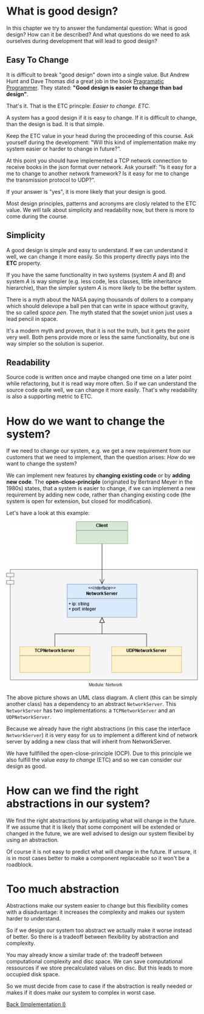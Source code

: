 # What is good design?

In this chapter we try to answer the fundamental question: What is good design? How can it be described? And what questions do we need to ask ourselves during development that will lead to good design?

## Easy To Change

It is difficult to break "good design" down into a single value. But Andrew Hunt and Dave Thomas did a great job in the book [Pragramatic Programmer](./literature.md). They stated: **"Good design is easier to change than bad design"**. 

That's it. That is the ETC princple: *Easier to change. ETC*. 

A system has a good design if it is easy to change. If it is difficult to change, than the design is bad. It is that simple.

Keep the ETC value in your head during the proceeding of this course. Ask yourself during the development: "Will this kind of implementation make my system easier or harder to change in future?".

At this point you should have implemented a TCP network connection to receive books in the json format over network. Ask yourself: "Is it easy for a me to change to another network framework? Is it easy for me to change the transmission protocol to UDP?".

If your answer is "yes", it is more likely that your design is good. 

Most design principles, patterns and acronyms are closly related to the ETC value. We will talk about simplicity and readability now, but there is more to come during the course.

## Simplicity
A good design is simple and easy to understand. If we can understand it well, we can change it more easily. So this property directly pays into the **ETC** property.

If you have the same functionality in two systems (system *A* and *B*) and system *A* is way simpler (e.g. less code, less classes, little inheritance hierarchie), than the simpler system *A* is more likely to be the better system.

There is a myth about the NASA paying thousands of dollers to a company which should delevope a ball pen that can write in space without gravity, the so called *space pen*. The myth stated that the sowjet union just uses a lead pencil in space.

It's a modern myth and proven, that it is not the truth, but it gets the point very well. Both pens provide more or less the same functionality, but one is way simpler so the solution is superior.  

## Readability
 Source code is written once and maybe changed one time on a later point while refactoring, but it is read way more often. So if we can understand the source code quite well, we can change it more easily. That's why readability is also a supporting metric to ETC. 

# How do we want to change the system?
If we need to change our system, e.g. we get a new requirement from our customers that we need to implement, than the question arises: *How* do we want to change the system?

We can implement new features by **changing existing code** or by **adding new code**. The **open-close-principle** (originated by Bertrand Meyer in the 1980s) states, that a system is easier to change, if we can implement a new requirement by adding new code, rather than changing existing code (the system is open for extension, but closed for modification).

Let's have a look at this example:

![](images/NetworkServer.png)

The above picture shows an UML class diagram. A client (this can be simply another class) has a dependency to an abstract `NetworkServer`. This `NetworkServer` has two implementations: a `TCPNetworkServer` and an `UDPNetworkServer`.

Because we already have the right abstractions (in this case the interface `NetworkServer`) it is very easy for us to implement a different kind of network server by adding a new class that will inherit from NetworkServer. 

We have fullfilled the open-close-principle (OCP). Due to this principle we also fulfill the value *easy to change* (ETC) and so we can consider our design as good.

# How can we find the right abstractions in our system?

We find the right abstractions by anticipating what will change in the future. If we assume that it is likely that some component will be extended or changed in the future, we are well advised to design our system flexibel by using an abstraction. 

Of course it is not easy to predict what will change in the future. If unsure, it is in most cases better to make a component replaceable so it won't be a roadblock.

# Too much abstraction

Abstractions make our system easier to change but this flexibility comes with a disadvantage: it increases the complexity and makes our system harder to understand. 

So if we design our system too abstract we actually make it worse instead of better. So there is a tradeoff between flexibility by abstraction and complexity.

You may already know a similar trade of: the tradeoff between computational complexity and disc space. We can save computational ressources if we store precalculated values on disc. But this leads to more occupied disk space. 

So we must decide from case to case if the abstraction is really needed or makes if it does make our system to complex in worst case.

[Back (Implementation I)](../project/impl_1/impl_1.md) 
